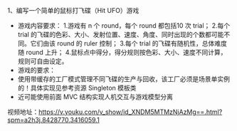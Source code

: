 1、编写一个简单的鼠标打飞碟（Hit UFO）游戏

- 游戏内容要求：
1.游戏有 n 个 round，每个 round 都包括10 次 trial；
2.每个 trial 的飞碟的色彩、大小、发射位置、速度、角度、同时出现的个数都可能不同。它们由该 round 的 ruler 控制；
3.每个 trial 的飞碟有随机性，总体难度随 round 上升；
4.鼠标点中得分，得分规则按色彩、大小、速度不同计算，规则可自由设定。
- 游戏的要求：
- 使用带缓存的工厂模式管理不同飞碟的生产与回收，该工厂必须是场景单实例的！具体实现见参考资源 Singleton 模板类
- 近可能使用前面 MVC 结构实现人机交互与游戏模型分离

视频地址：https://v.youku.com/v_show/id_XNDM5MTMzNjAzMg==.html?spm=a2h3j.8428770.3416059.1
